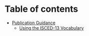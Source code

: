 # Table of contents

* [Publication Guidance](README.md)
  * [Using the ISCED-13 Vocabulary](publication/isced13.md)
